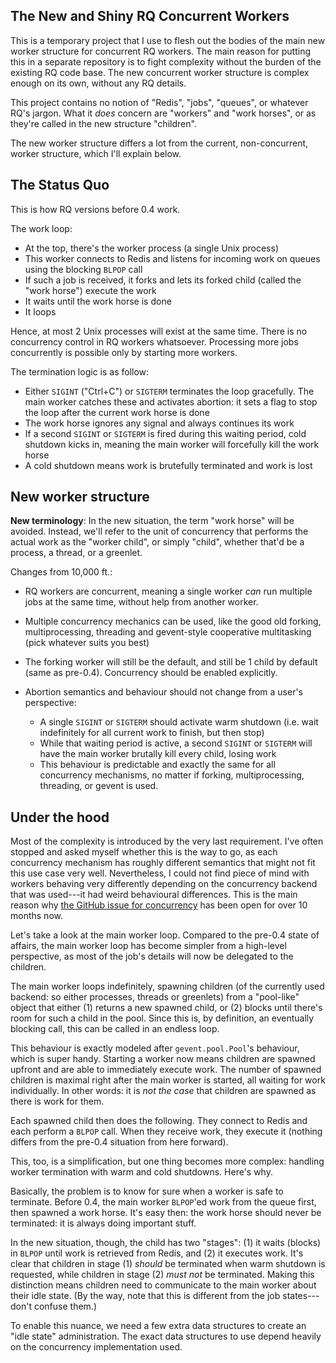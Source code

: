 The New and Shiny RQ Concurrent Workers
---------------------------------------

This is a temporary project that I use to flesh out the bodies of the main new
worker structure for concurrent RQ workers.  The main reason for putting this
in a separate repository is to fight complexity without the burden of the
existing RQ code base.  The new concurrent worker structure is complex enough
on its own, without any RQ details.

This project contains no notion of "Redis", "jobs", "queues", or whatever RQ's
jargon.  What it _does_ concern are "workers" and "work horses", or as they're
called in the new structure "children".

The new worker structure differs a lot from the current, non-concurrent, worker
structure, which I'll explain below.


The Status Quo
--------------

This is how RQ versions before 0.4 work.

The work loop:

- At the top, there's the worker process (a single Unix process)
- This worker connects to Redis and listens for incoming work on queues using
  the blocking `BLPOP` call
- If such a job is received, it forks and lets its forked child (called the
  "work horse") execute the work
- It waits until the work horse is done
- It loops

Hence, at most 2 Unix processes will exist at the same time.  There is no
concurrency control in RQ workers whatsoever.  Processing more jobs
concurrently is possible only by starting more workers.

The termination logic is as follow:

- Either `SIGINT` ("Ctrl+C") or `SIGTERM` terminates the loop gracefully.  The
  main worker catches these and activates abortion: it sets a flag to stop the
  loop after the current work horse is done
- The work horse ignores any signal and always continues its work
- If a second `SIGINT` or `SIGTERM` is fired during this waiting period, cold
  shutdown kicks in, meaning the main worker will forcefully kill the work horse
- A cold shutdown means work is brutefully terminated and work is lost


New worker structure
--------------------

**New terminology**: In the new situation, the term "work horse" will be
avoided.  Instead, we'll refer to the unit of concurrency that performs the
actual work as the "worker child", or simply "child", whether that'd be
a process, a thread, or a greenlet.

Changes from 10,000 ft.:

- RQ workers are concurrent, meaning a single worker _can_ run multiple jobs at
  the same time, without help from another worker.
- Multiple concurrency mechanics can be used, like the good old forking,
  multiprocessing, threading and gevent-style cooperative multitasking (pick
  whatever suits you best)
- The forking worker will still be the default, and still be 1 child by default
  (same as pre-0.4).  Concurrency should be enabled explicitly.
- Abortion semantics and behaviour should not change from a user's perspective:

    * A single `SIGINT` or `SIGTERM` should activate warm shutdown (i.e. wait
  	  indefinitely for all current work to finish, but then stop)
    * While that waiting period is active, a second `SIGINT` or `SIGTERM` will
  	  have the main worker brutally kill every child, losing work
    * This behaviour is predictable and exactly the same for all concurrency
  	  mechanisms, no matter if forking, multiprocessing, threading, or gevent is
  	  used.


Under the hood
--------------

Most of the complexity is introduced by the very last requirement.  I've often
stopped and asked myself whether this is the way to go, as each concurrency
mechanism has roughly different semantics that might not fit this use case very
well.  Nevertheless, I could not find piece of mind with workers behaving very
differently depending on the concurrency backend that was used---it had weird
behavioural differences.  This is the main reason why [the GitHub issue for
concurrency][1] has been open for over 10 months now.

Let's take a look at the main worker loop.  Compared to the pre-0.4 state of
affairs, the main worker loop has become simpler from a high-level perspective,
as most of the job's details will now be delegated to the children.

The main worker loops indefinitely, spawning children (of the currently used
backend: so either processes, threads or greenlets) from a "pool-like" object
that either (1) returns a new spawned child, or (2) blocks until there's room
for such a child in the pool.  Since this is, by definition, an eventually
blocking call, this can be called in an endless loop.

This behaviour is exactly modeled after `gevent.pool.Pool`'s behaviour, which
is super handy.  Starting a worker now means children are spawned upfront and
are able to immediately execute work.  The number of spawned children is
maximal right after the main worker is started, all waiting for work
individually.  In other words: it is _not the case_ that children are spawned
as there is work for them.

Each spawned child then does the following.  They connect to Redis and each
perform a `BLPOP` call.  When they receive work, they execute it (nothing
differs from the pre-0.4 situation from here forward).

This, too, is a simplification, but one thing becomes more complex: handling
worker termination with warm and cold shutdowns. Here's why.

Basically, the problem is to know for sure when a worker is safe to terminate.
Before 0.4, the main worker `BLPOP`'ed work from the queue first, then spawned
a work horse.  It's easy then: the work horse should never be terminated: it is
always doing important stuff.

In the new situation, though, the child has two "stages": (1) it waits (blocks)
in `BLPOP` until work is retrieved from Redis, and (2) it executes work.  It's
clear that children in stage (1) _should_ be terminated when warm shutdown is
requested, while children in stage (2) _must not_ be terminated.  Making this
distinction means children need to communicate to the main worker about their
idle state.  (By the way, note that this is different from the job
states---don't confuse them.)

To enable this nuance, we need a few extra data structures to create an "idle
state" administration.  The exact data structures to use depend heavily on the
concurrency implementation used.

[1]: https://github.com/nvie/rq/issues/45
